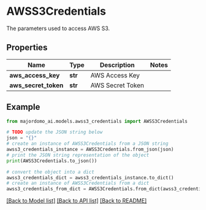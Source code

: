 # AWSS3Credentials

The parameters used to access AWS S3.

## Properties

Name | Type | Description | Notes
------------ | ------------- | ------------- | -------------
**aws_access_key** | **str** | AWS Access Key | 
**aws_secret_token** | **str** | AWS Secret Token | 

## Example

```python
from majordomo_ai.models.awss3_credentials import AWSS3Credentials

# TODO update the JSON string below
json = "{}"
# create an instance of AWSS3Credentials from a JSON string
awss3_credentials_instance = AWSS3Credentials.from_json(json)
# print the JSON string representation of the object
print(AWSS3Credentials.to_json())

# convert the object into a dict
awss3_credentials_dict = awss3_credentials_instance.to_dict()
# create an instance of AWSS3Credentials from a dict
awss3_credentials_from_dict = AWSS3Credentials.from_dict(awss3_credentials_dict)
```
[[Back to Model list]](../README.md#documentation-for-models) [[Back to API list]](../README.md#documentation-for-api-endpoints) [[Back to README]](../README.md)


